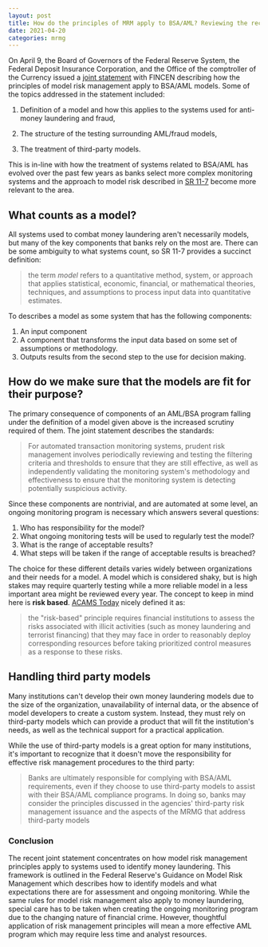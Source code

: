 ```yaml
---
layout: post
title: How do the principles of MRM apply to BSA/AML? Reviewing the recent joint statement
date: 2021-04-20
categories: mrmg
---
```

On April 9, the Board of Governors of the Federal Reserve System, the Federal Deposit Insurance Corporation, and the Office of the comptroller of the Currency issued a [joint statement](https://www.occ.gov/news-issuances/news-releases/2021/nr-occ-2021-43a.pdf) with FINCEN describing how the principles of model risk management apply to BSA/AML models. Some of the topics addressed in the statement included:

1.  Definition of a model and how this applies to the systems used for anti-money laundering and fraud,

2.  The structure of the testing surrounding AML/fraud models,

3.  The treatment of third-party models.

This is in-line with how the treatment of systems related to BSA/AML has evolved over the past few years as banks select more complex monitoring systems and the approach to model risk described in [SR 11-7](https://www.federalreserve.gov/supervisionreg/srletters/sr1107.htm) become more relevant to the area.

## What counts as a model?

All systems used to combat money laundering aren't necessarily models, but many of the key components that banks rely on the most are. There can be some ambiguity to what systems count, so SR 11-7 provides a succinct definition:

> the term *model* refers to a quantitative method, system, or approach that applies statistical, economic, financial, or mathematical theories, techniques, and assumptions to process input data into quantitative estimates.

To describes a model as some system that has the following components:

1.  An input component
2.  A component that transforms the input data based on some set of assumptions or methodology.
3.  Outputs results from the second step to the use for decision making.

## How do we make sure that the models are fit for their purpose?

The primary consequence of components of an AML/BSA program falling under the definition of a model given above is the increased scrutiny required of them. The joint statement describes the standards:

> For automated transaction monitoring systems, prudent risk management involves periodically reviewing and testing the filtering criteria and thresholds to ensure that they are still effective, as well as independently validating the monitoring system's methodology and effectiveness to ensure that the monitoring system is detecting potentially suspicious activity.

Since these components are nontrivial, and are automated at some level, an ongoing monitoring program is necessary which answers several questions:

1.  Who has responsibility for the model?
2.  What ongoing monitoring tests will be used to regularly test the model?
3.  What is the range of acceptable results?
4.  What steps will be taken if the range of acceptable results is breached?

The choice for these different details varies widely between organizations and their needs for a model. A model which is considered shaky, but is high stakes may require quarterly testing while a more reliable model in a less important area might be reviewed every year. The concept to keep in mind here is **risk based**. [ACAMS Today](https://www.acamstoday.org/the-risk-based-principle-of-aml-management/#:~:text=Simply%20put%2C%20the%20%E2%80%9Crisk%2D,as%20a%20response%20to%20these) nicely defined it as:

> the "risk-based" principle requires financial institutions to assess the risks associated with illicit activities (such as money laundering and terrorist financing) that they may face in order to reasonably deploy corresponding resources before taking prioritized control measures as a response to these risks.

## Handling third party models

Many institutions can't develop their own money laundering models due to the size of the organization, unavailability of internal data, or the absence of model developers to create a custom system. Instead, they must rely on third-party models which can provide a product that will fit the institution's needs, as well as the technical support for a practical application.

While the use of third-party models is a great option for many institutions, it's important to recognize that it doesn't move the responsibility for effective risk management procedures to the third party:

> Banks are ultimately responsible for complying with BSA/AML requirements, even if they choose to use third-party models to assist with their BSA/AML compliance programs. In doing so, banks may consider the principles discussed in the agencies' third-party risk management issuance and the aspects of the MRMG that address third-party models

### Conclusion

The recent joint statement concentrates on how model risk management principles apply to systems used to identify money laundering. This framework is outlined in the Federal Reserve's Guidance on Model Risk Management which describes how to identify models and what expectations there are for assessment and ongoing monitoring. While the same rules for model risk management also apply to money laundering, special care has to be taken when creating the ongoing monitoring program due to the changing nature of financial crime. However, thoughtful application of risk management principles will mean a more effective AML program which may require less time and analyst resources.
